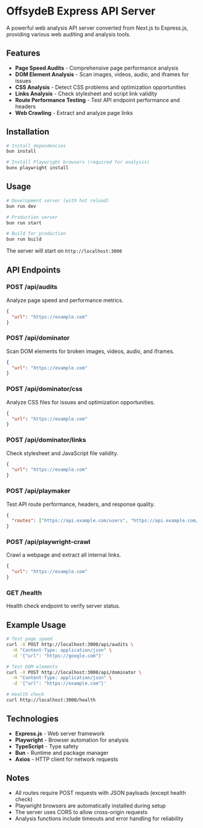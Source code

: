 # OffsydeB Express API Server

A powerful web analysis API server converted from Next.js to Express.js, providing various web auditing and analysis tools.

## Features

- **Page Speed Audits** - Comprehensive page performance analysis
- **DOM Element Analysis** - Scan images, videos, audio, and iframes for issues  
- **CSS Analysis** - Detect CSS problems and optimization opportunities
- **Links Analysis** - Check stylesheet and script link validity
- **Route Performance Testing** - Test API endpoint performance and headers
- **Web Crawling** - Extract and analyze page links

## Installation

```bash
# Install dependencies
bun install

# Install Playwright browsers (required for analysis)
bunx playwright install
```

## Usage

```bash
# Development server (with hot reload)
bun run dev

# Production server
bun run start

# Build for production
bun run build
```

The server will start on `http://localhost:3000`

## API Endpoints

### POST /api/audits
Analyze page speed and performance metrics.
```json
{
  "url": "https://example.com"
}
```

### POST /api/dominator  
Scan DOM elements for broken images, videos, audio, and iframes.
```json
{
  "url": "https://example.com"
}
```

### POST /api/dominator/css
Analyze CSS files for issues and optimization opportunities.
```json
{
  "url": "https://example.com"  
}
```

### POST /api/dominator/links
Check stylesheet and JavaScript file validity.
```json
{
  "url": "https://example.com"
}
```

### POST /api/playmaker
Test API route performance, headers, and response quality.
```json
{
  "routes": ["https://api.example.com/users", "https://api.example.com/posts"]
}
```

### POST /api/playwright-crawl
Crawl a webpage and extract all internal links.
```json
{
  "url": "https://example.com"
}
```

### GET /health
Health check endpoint to verify server status.

## Example Usage

```bash
# Test page speed
curl -X POST http://localhost:3000/api/audits \
  -H "Content-Type: application/json" \
  -d '{"url": "https://google.com"}'

# Test DOM elements  
curl -X POST http://localhost:3000/api/dominator \
  -H "Content-Type: application/json" \
  -d '{"url": "https://example.com"}'

# Health check
curl http://localhost:3000/health
```

## Technologies

- **Express.js** - Web server framework
- **Playwright** - Browser automation for analysis
- **TypeScript** - Type safety
- **Bun** - Runtime and package manager
- **Axios** - HTTP client for network requests

## Notes

- All routes require POST requests with JSON payloads (except health check)
- Playwright browsers are automatically installed during setup
- The server uses CORS to allow cross-origin requests
- Analysis functions include timeouts and error handling for reliability
